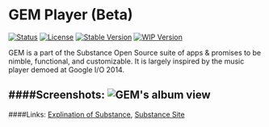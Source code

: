 # GEM Player (Beta)

[![Status](https://api.travis-ci.org/Substance-Project/GEM.svg)](https://travis-ci.org/Substance-Project/GEM)
[![License](https://img.shields.io/badge/license-GPLv3-blue.svg)](https://github.com/Substance-Project/GEM/blob/indev/LICENSE.md)
[![Stable Version](https://img.shields.io/badge/stable-0.2.3-orange.svg)](https://github.com/Substance-Project/GEM/releases)
[![WIP Version](https://img.shields.io/badge/wip-0.3.0-yellow.svg)](https://github.com/Substance-Project/GEM/releases)

GEM is a part of the Substance Open Source suite of apps & promises to be nimble, functional, and customizable.
It is largely inspired by the music player demoed at Google I/O 2014.

####Screenshots:
![GEM's album view](http://substanceproject.net/images/gem/gem_album_view_small.png)
---

####Links:
[Explination of Substance](https://github.com/Substance-Project/GEM/wiki/Substance-Open-Source), [Substance Site](substanceproject.net)

